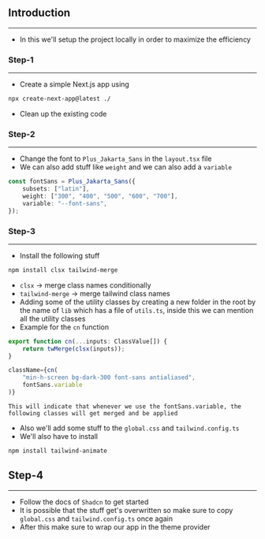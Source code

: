 ## Introduction
___
* In this we'll setup the project locally in order to maximize the efficiency


### Step-1
___
* Create a simple Next.js app using 
``` Bash
npx create-next-app@latest ./
```
* Clean up the existing code

### Step-2
___
* Change the font to `Plus_Jakarta_Sans` in the `layout.tsx` file
* We can also add stuff like `weight` and we can also add a `variable` 
``` Typescript
const fontSans = Plus_Jakarta_Sans({
	subsets: ["latin"],
	weight: ["300", "400", "500", "600", "700"],
	variable: "--font-sans",
});
```


### Step-3
___
* Install the following stuff
``` Bash
npm install clsx tailwind-merge
```
* `clsx` -> merge class names conditionally
* `tailwind-merge` -> merge tailwind class names
* Adding some of the utility classes by creating a new folder in the root by the name of `lib` which has a file of `utils.ts`, inside this we can mention all the utility classes
* Example for the `cn` function
``` Typescript
export function cn(...inputs: ClassValue[]) {
	return twMerge(clsx(inputs));
}
```

``` Typescript
className={cn(
	"min-h-screen bg-dark-300 font-sans antialiased",
	fontSans.variable
)}
```
	This will indicate that whenever we use the fontSans.variable, the following classes will get merged and be applied

* Also we'll add some stuff to the `global.css` and `tailwind.config.ts`
* We'll also have to install 
``` Bash
npm install tailwind-animate
```


## Step-4
___
* Follow the docs of `Shadcn` to get started
* It is possible that the stuff get's overwritten so make sure to copy `global.css` and `tailwind.config.ts` once again
* After this make sure to wrap our app in the theme provider